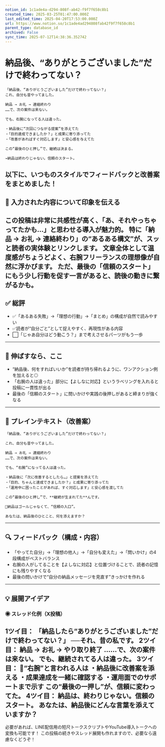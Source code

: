 ```yaml
---
notion_id: 1c1ade4a-d294-808f-ab42-f9f7f658c8b1
created_time: 2025-03-25T01:47:00.000Z
last_edited_time: 2025-04-20T17:53:00.000Z
url: https://www.notion.so/1c1ade4ad294808fab42f9f7f658c8b1
parent_type: database_id
archived: False
sync_time: 2025-07-12T14:38:36.352742
---
```


# 納品後、“ありがとうございました”だけで終わってない？

```plain text
「納品後、“ありがとうございました”だけで終わってない？」
これ、自分も昔やってました。

納品 → お礼 → 連絡終わり
……で、次の案件は来ない。

でも、右腕になってる人は違った。

・納品後に“次回につながる提案”を添えてた
・「目的達成できましたか？」と成果に寄り添ってた
・「改善があればすぐ対応します」と安心感を与えてた

この“最後のひと押し”で、継続は決まる。

→納品は終わりじゃない。信頼のスタート。
```
以下に、いつものスタイルでフィードバックと改善案をまとめました！
---
## 🧭 入力された内容について印象を伝える
この投稿は非常に共感性が高く、「あ、それやっちゃってたかも…」と思わせる導入が魅力的。
特に「納品 → お礼 → 連絡終わり」の“あるある構文”が、スッと読者の実体験とリンクします。
文章全体として温度感がちょうどよく、右腕フリーランスの理想像が自然に浮かびます。
ただ、最後の「信頼のスタート」にもう少し行動を促す一言があると、読後の動きに繋がるかも。
---
## ✅ 総評
- ✅「あるある失敗」→「理想の行動」→「まとめ」の構成が自然で読みやすい
- ✅読者が“自分ごと”として捉えやすく、再現性がある内容
- ⬜「じゃあ自分はどう動こう？」まで考えさせるパーツがもう一歩
---
## 🚀 伸ばすなら、ここ
- “納品後、何をすればいいか”を読者が持ち帰れるように、ワンアクション例を加えると◎
- 「右腕の人は違った」部分に【よしなに対応】というラベリングを入れると投稿に一貫性が出る
- 最後の「信頼のスタート」に問いかけや実践の後押しがあると締まりが強くなる
---
## 📝 プレインテキスト（改善案）
```plain text
「納品後、“ありがとうございました”だけで終わってない？」

これ、自分も昔やってました。

納品 → お礼 → 連絡終わり
……で、次の案件は来ない。

でも、“右腕”になってる人は違った。

・納品後に「次に改善するとしたら…」と提案を添えてた
・「目的、ちゃんと達成できましたか？」と成果に寄り添ってた
・「運用中に困ったことがあれば、すぐ対応します」と安心感を渡してた

この“最後のひと押し”で、**継続が生まれてた**んです。

📌納品はゴールじゃなくて、“信頼の入口”。

あなたは、納品後のひとこと、何を添えますか？
```
---
## 🔍 フィードバック（構成・内容）
- 「やってた自分」→「理想の他人」→「自分も変えた」→「問いかけ」の4段構成がベストバランス
- 右腕の人がしてることを【よしなに対応】と位置づけることで、読者の記憶にも残りやすくなる
- 最後の問いかけで“自分の納品メッセージを見直す”きっかけを作れる
---
## 💡 展開アイデア
### ◉ スレッド化例（X投稿）
1ツイ目：
「納品したら“ありがとうございました”だけで終わってない？」
──それ、昔の私です。
2ツイ目：
納品 → お礼 → やり取り終了
……で、次の案件は来ない。
でも、継続されてる人は違った。
3ツイ目：
📌“右腕”と言われる人は
・納品後に改善案を添える
・成果達成を一緒に確認する
・運用面でのサポートまで示す
この“最後の一押し”が、信頼に変わってた。
4ツイ目：
納品は、終わりじゃない。信頼のスタート。
あなたは、納品後にどんな言葉を添えていますか？
---
必要があれば、LINE配信用の短尺トークスクリプトやYouTube導入トークへの変換も可能です！
この投稿の続きやスレッド展開も作れますので、必要なら遠慮なくどうぞ！
